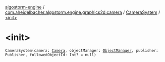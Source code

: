 [algostorm-engine](../../index.md) / [com.aheidelbacher.algostorm.engine.graphics2d.camera](../index.md) / [CameraSystem](index.md) / [&lt;init&gt;](.)

# &lt;init&gt;

`CameraSystem(camera: `[`Camera`](../-camera/index.md)`, objectManager: `[`ObjectManager`](../../com.aheidelbacher.algostorm.engine.state/-object-manager/index.md)`, publisher: Publisher, followedObjectId: Int? = null)`